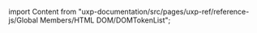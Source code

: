 
import Content from "uxp-documentation/src/pages/uxp-ref/reference-js/Global Members/HTML DOM/DOMTokenList";

<Content query="product=xd"/>
